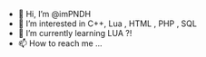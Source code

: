 - 👋 Hi, I’m @imPNDH
- 👀 I’m interested in C++, Lua , HTML , PHP , SQL 
- 🌱 I’m currently learning LUA ?!
- 📫 How to reach me ...



<!---
imPNDH/imPNDH is a ✨ special ✨ repository because its `README.md` (this file) appears on your GitHub profile.
You can click the Preview link to take a look at your changes.
--->
